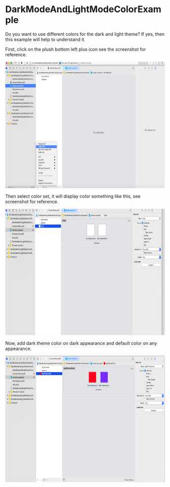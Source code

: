 # DarkModeAndLightModeColorExample

Do you want to use different colors for the dark and light theme? If yes, then this example will help to understand it.


First, click on the plush bottom left plus icon see the screenshot for reference.

<img src="color_selection_1.png" width="800" height="400">

Then select color set, it will display color something like this, see screenshot for reference.

<img src="color_selection_3.png" width="800" height="400">

Now, add dark theme color on dark appearance and default color on any appearance.

<img src="color_selection_2.png" width="800" height="400">



